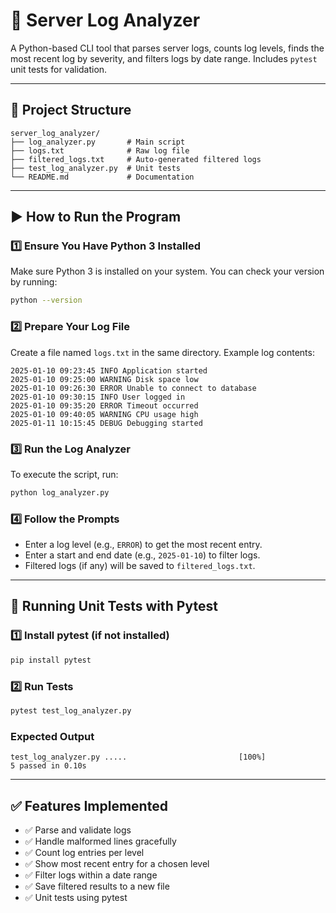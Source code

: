 # 🧾 Server Log Analyzer

A Python-based CLI tool that parses server logs, counts log levels, finds the most recent log by severity, and filters logs by date range. Includes `pytest` unit tests for validation.

---

## 📁 Project Structure

```
server_log_analyzer/
├── log_analyzer.py       # Main script
├── logs.txt              # Raw log file
├── filtered_logs.txt     # Auto-generated filtered logs
├── test_log_analyzer.py  # Unit tests
└── README.md             # Documentation
```

---

## ▶️ How to Run the Program

### 1️⃣ Ensure You Have Python 3 Installed
Make sure Python 3 is installed on your system. You can check your version by running:
```sh
python --version
```

### 2️⃣ Prepare Your Log File
Create a file named `logs.txt` in the same directory. Example log contents:
```
2025-01-10 09:23:45 INFO Application started
2025-01-10 09:25:00 WARNING Disk space low
2025-01-10 09:26:30 ERROR Unable to connect to database
2025-01-10 09:30:15 INFO User logged in
2025-01-10 09:35:20 ERROR Timeout occurred
2025-01-10 09:40:05 WARNING CPU usage high
2025-01-11 10:15:45 DEBUG Debugging started
```

### 3️⃣ Run the Log Analyzer
To execute the script, run:
```sh
python log_analyzer.py
```

### 4️⃣ Follow the Prompts
- Enter a log level (e.g., `ERROR`) to get the most recent entry.
- Enter a start and end date (e.g., `2025-01-10`) to filter logs.
- Filtered logs (if any) will be saved to `filtered_logs.txt`.

---

## 🧪 Running Unit Tests with Pytest

### 1️⃣ Install pytest (if not installed)
```sh
pip install pytest
```

### 2️⃣ Run Tests
```sh
pytest test_log_analyzer.py
```

### Expected Output
```
test_log_analyzer.py .....                         [100%]
5 passed in 0.10s
```

---

## ✅ Features Implemented

- ✅ Parse and validate logs
- ✅ Handle malformed lines gracefully
- ✅ Count log entries per level
- ✅ Show most recent entry for a chosen level
- ✅ Filter logs within a date range
- ✅ Save filtered results to a new file
- ✅ Unit tests using pytest

